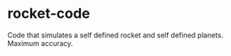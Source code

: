 # rocket-code
Code that simulates a self defined rocket and self defined planets.
Maximum accuracy.  
